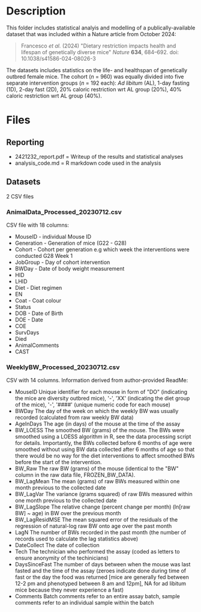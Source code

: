 # Description

This folder includes statistical analyis and modelling of a publically-available dataset that was included within a Nature article from October 2024: 
> Francesco _et al._ (2024) "Dietary restriction impacts health and lifespan of genetically diverse mice" _Nature_ **634**, 684–692. doi: 10.1038/s41586-024-08026-3

The datasets includes statistics on the life- and healthspan of genetically outbred female mice. The cohort (_n_ = 960) was equally divided into five separate intervention groups (_n_ = 192 each): _Ad libitum_ (AL), 1-day fasting (1D), 2-day fast (2D), 20% caloric restriction wrt AL group (20%), 40% caloric restriction wrt AL group (40%).

# Files

## Reporting
* 2421232_report.pdf = Writeup of the results and statistical analyses
* analysis_code.md = R markdown code used in the analysis

## Datasets
2 CSV files

### AnimalData_Processed_20230712.csv
CSV file with 18 columns:
* MouseID - individual Mouse ID
* Generation - Generation of mice (G22 - G28)
* Cohort - Cohort per generation e.g which week the interventions were conducted G28 Week 1
* JobGroup - Day of cohort intervention
* BWDay - Date of body weight measurement
* HID
* LHID
* Diet - Diet regimen
* EN
* Coat - Coat colour
* Status
* DOB - Date of Birth
* DOE - Date
* COE
* SurvDays
* Died
* AnimalComments	
* CAST

### WeeklyBW_Processed_20230712.csv
CSV with 14 columns. Information derived from author-provided ReadMe:
* MouseID			Unique identifier for each mouse in form of "DO" (indicating the mice are diversity outbred mice), '-', 'XX' (indicating the diet group of the mice), '-', '####' (unique numeric code for each mouse)
* BWDay			The day of the week on which the weekly BW was usually recorded (calculated from raw weekly BW data)
* AgeInDays		The age (in days) of the mouse at the time of the assay
* BW_LOESS		The smoothed BW (grams) of the mouse. The BWs were smoothed using a LOESS algorithm in R, see the data processing script for details. Importantly, the BWs collected before 6 months of age were smoothed without using BW data collected after 6 months of age so that there would be no way for the diet interventions to affect smoothed BWs before the start of the intervention.
* BW_Raw			The raw BW (grams) of the mouse (identical to the "BW" column in the raw data file, FROZEN_BW_DATA).
* BW_LagMean		The mean (grams) of raw BWs measured within one month previous to the collected date
* BW_LagVar		The variance (grams squared) of raw BWs measured within one month previous to the collected date
* BW_LagSlope		The relative change (percent change per month) (ln[raw BW] ~ age) in BW over the previous month
* BW_LagResidMSE		The mean squared error of the residuals of the regression of natural-log raw BW onto age over the past month
* LagN			The number of BWs recorded in the past month (the number of records used to calculate the lag statistics above)
* DateCollect		The date of collection
* Tech			The technician who performed the assay (coded as letters to ensure anonymity of the techinicians)
* DaysSinceFast		The number of days between when the mouse was last fasted and the time of the assay (zeroes indicate done during time of fast or the day the food was returned [mice are generally fed between 12-2 pm and phenotyped between 8 am and 12pm], NA for ad libitum mice because they never experience a fast)
* Comments		Batch comments refer to an entire assay batch, sample comments refer to an individual sample within the batch
